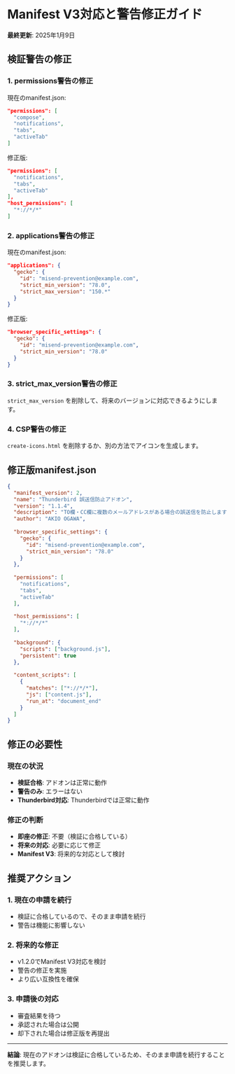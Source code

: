 # Manifest V3対応と警告修正ガイド

**最終更新**: 2025年1月9日

## 検証警告の修正

### 1. permissions警告の修正

現在のmanifest.json:
```json
"permissions": [
  "compose",
  "notifications",
  "tabs",
  "activeTab"
]
```

修正版:
```json
"permissions": [
  "notifications",
  "tabs",
  "activeTab"
],
"host_permissions": [
  "*://*/*"
]
```

### 2. applications警告の修正

現在のmanifest.json:
```json
"applications": {
  "gecko": {
    "id": "misend-prevention@example.com",
    "strict_min_version": "78.0",
    "strict_max_version": "150.*"
  }
}
```

修正版:
```json
"browser_specific_settings": {
  "gecko": {
    "id": "misend-prevention@example.com",
    "strict_min_version": "78.0"
  }
}
```

### 3. strict_max_version警告の修正

`strict_max_version` を削除して、将来のバージョンに対応できるようにします。

### 4. CSP警告の修正

`create-icons.html` を削除するか、別の方法でアイコンを生成します。

## 修正版manifest.json

```json
{
  "manifest_version": 2,
  "name": "Thunderbird 誤送信防止アドオン",
  "version": "1.1.4",
  "description": "TO欄・CC欄に複数のメールアドレスがある場合の誤送信を防止します",
  "author": "AKIO OGAWA",
  
  "browser_specific_settings": {
    "gecko": {
      "id": "misend-prevention@example.com",
      "strict_min_version": "78.0"
    }
  },
  
  "permissions": [
    "notifications",
    "tabs",
    "activeTab"
  ],
  
  "host_permissions": [
    "*://*/*"
  ],
  
  "background": {
    "scripts": ["background.js"],
    "persistent": true
  },
  
  "content_scripts": [
    {
      "matches": ["*://*/*"],
      "js": ["content.js"],
      "run_at": "document_end"
    }
  ]
}
```

## 修正の必要性

### 現在の状況
- **検証合格**: アドオンは正常に動作
- **警告のみ**: エラーはない
- **Thunderbird対応**: Thunderbirdでは正常に動作

### 修正の判断
- **即座の修正**: 不要（検証に合格している）
- **将来の対応**: 必要に応じて修正
- **Manifest V3**: 将来的な対応として検討

## 推奨アクション

### 1. 現在の申請を続行
- 検証に合格しているので、そのまま申請を続行
- 警告は機能に影響しない

### 2. 将来的な修正
- v1.2.0でManifest V3対応を検討
- 警告の修正を実施
- より広い互換性を確保

### 3. 申請後の対応
- 審査結果を待つ
- 承認された場合は公開
- 却下された場合は修正版を再提出

---

**結論**: 現在のアドオンは検証に合格しているため、そのまま申請を続行することを推奨します。
